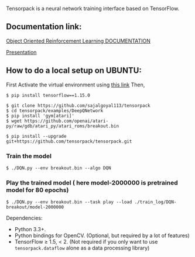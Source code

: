 Tensorpack is a neural network training interface based on TensorFlow.

## Documentation link:
[Object Oriented Reinforcement Learning DOCUMENTATION](https://github.com/sajalgoyal113/tensorpack/blob/master/Documentation.pdf)

[Presentation](https://drive.google.com/open?id=11Bfo5fHkLcv6_BwWmd1Qr9Oz8u6O0ItCpde-2YCHqkk)

## How to do a local setup on UBUNTU:
First Activate the virtual environment using [this link](https://www.tensorflow.org/install/pip)
Then, 
```
$ pip install tensorflow==1.15.0
```

```
$ git clone https://github.com/sajalgoyal113/tensorpack
$ cd tensorpack/examples/DeepQNetwork
$ pip install 'gym[atari]'
$ wget https://github.com/openai/atari-py/raw/gdb/atari_py/atari_roms/breakout.bin
```

```
$ pip install --upgrade git+https://github.com/tensorpack/tensorpack.git
```
### Train the model
```
$ ./DQN.py --env breakout.bin --algo DQN
```
### Play the trained model ( here model-2000000 is pretrained model for 80 epochs)
```
$ ./DQN.py --env breakout.bin --task play --load ./train_log/DQN-breakout/model-2000000
```

Dependencies:

+ Python 3.3+.
+ Python bindings for OpenCV. (Optional, but required by a lot of features)
+ TensorFlow ≥ 1.5, < 2. (Not required if you only want to use `tensorpack.dataflow` alone as a data processing library)
